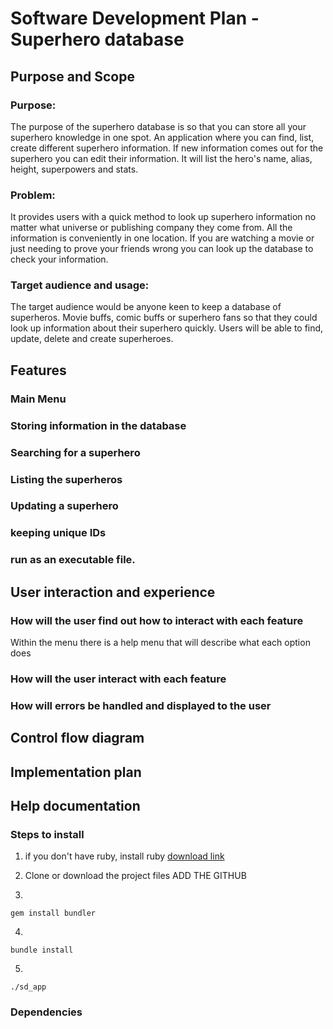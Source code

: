 # Software Development Plan - Superhero database

## Purpose and Scope

### Purpose:
The purpose of the superhero database is so that you can store all your superhero knowledge in one spot. An application where you can find, list, create different superhero information. If new information comes out for the superhero you can edit their information. It will list the hero's name, alias, height, superpowers and stats.

### Problem:
It provides users with a quick method to look up superhero information no matter what universe or publishing company they come from. All the information is conveniently in one location. If you are watching a movie or just needing to prove your friends wrong you can look up the database to check your information.   


### Target audience and usage:
The target audience would be anyone keen to keep a database of superheros. Movie buffs, comic buffs or superhero fans so that they could look up information about their superhero quickly. Users will be able to find, update, delete and create superheroes.


## Features

### Main Menu

### Storing information in the database

### Searching for a superhero

### Listing the superheros

### Updating a superhero

### keeping unique IDs

### run as an executable file. 


## User interaction and experience

### How will the user find out how to interact with each feature 
Within the menu there is a help menu that will describe what each option does

### How will the user interact with each feature 


### How will errors be handled and displayed to the user

## Control flow diagram

## Implementation plan 

## Help documentation 

### Steps to install 
1. if you don't have ruby, install ruby [download link](https://www.ruby-lang.org/en/documentation/installation/)
2. Clone or download the project files
ADD THE GITHUB 

3. 
```
gem install bundler
```
4. 
```
bundle install
```
5. 
```
./sd_app
```

### Dependencies
